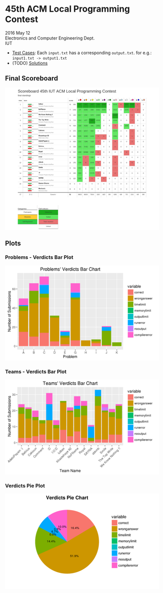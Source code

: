 # 45th ACM Local Programming Contest
2016 May 12  
Electronics and Computer Engineering Dept.  
IUT

* [Test Cases](test-cases): Each `input.txt` has a corresponding `output.txt`. for e.g.: `input1.txt -> output1.txt`
* (TODO) [Solutions](solutions)

## Final Scoreboard
![Final Scoreboard](scoreboard.png)

## Plots

### Problems - Verdicts Bar Plot
![Problems - Verdicts](problems-verdicts.png)

### Teams - Verdicts Bar Plot
![Teams - Verdicts](teams-verdicts.png)

### Verdicts Pie Plot
![Verdicts](verdicts.png)

